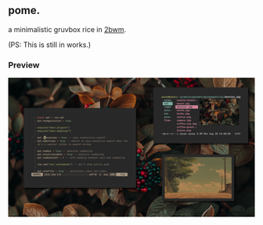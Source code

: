 ## pome.
a minimalistic gruvbox rice in <a href=https://github.com/venam/2bwm>2bwm</a>.

(PS: This is still in works.)

### Preview
<img src=../.assets/pome.png />
